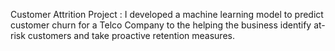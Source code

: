 <p>Customer Attrition Project : I developed a machine learning model to predict customer churn for a Telco Company to the helping the business identify at-risk customers and take proactive retention measures.</p>
